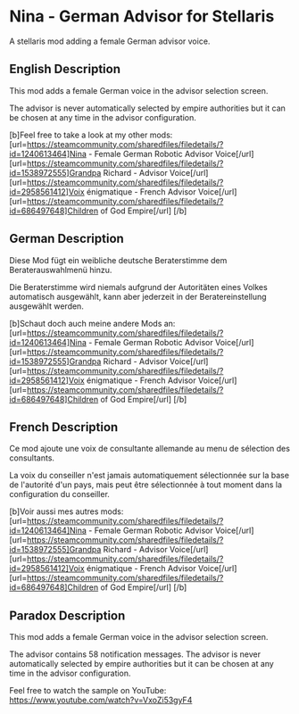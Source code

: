 # Nina - German Advisor for Stellaris
A stellaris mod adding a female German advisor voice.

## English Description

This mod adds a female German voice in the advisor selection screen.

The advisor is never automatically selected by empire authorities but it can be chosen at any time in the advisor configuration.

[b]Feel free to take a look at my other mods:
[url=https://steamcommunity.com/sharedfiles/filedetails/?id=1240613464]Nina - Female German Robotic Advisor Voice[/url]
[url=https://steamcommunity.com/sharedfiles/filedetails/?id=1538972555]Grandpa Richard - Advisor Voice[/url]
[url=https://steamcommunity.com/sharedfiles/filedetails/?id=2958561412]Voix énigmatique - French Advisor Voice[/url]
[url=https://steamcommunity.com/sharedfiles/filedetails/?id=686497648]Children of God Empire[/url]
[/b]

## German Description

Diese Mod fügt ein weibliche deutsche Beraterstimme dem Beraterauswahlmenü hinzu.

Die Beraterstimme wird niemals aufgrund der Autoritäten eines Volkes automatisch ausgewählt, kann aber jederzeit in der Beratereinstellung ausgewählt werden.

[b]Schaut doch auch meine andere Mods an:
[url=https://steamcommunity.com/sharedfiles/filedetails/?id=1240613464]Nina - Female German Robotic Advisor Voice[/url]
[url=https://steamcommunity.com/sharedfiles/filedetails/?id=1538972555]Grandpa Richard - Advisor Voice[/url]
[url=https://steamcommunity.com/sharedfiles/filedetails/?id=2958561412]Voix énigmatique - French Advisor Voice[/url]
[url=https://steamcommunity.com/sharedfiles/filedetails/?id=686497648]Children of God Empire[/url]
[/b]

## French Description

Ce mod ajoute une voix de consultante allemande au menu de sélection des consultants.

La voix du conseiller n'est jamais automatiquement sélectionnée sur la base de l'autorité d'un pays, mais peut être sélectionnée à tout moment dans la configuration du conseiller.

[b]Voir aussi mes autres mods:
[url=https://steamcommunity.com/sharedfiles/filedetails/?id=1240613464]Nina - Female German Robotic Advisor Voice[/url]
[url=https://steamcommunity.com/sharedfiles/filedetails/?id=1538972555]Grandpa Richard - Advisor Voice[/url]
[url=https://steamcommunity.com/sharedfiles/filedetails/?id=2958561412]Voix énigmatique - French Advisor Voice[/url]
[url=https://steamcommunity.com/sharedfiles/filedetails/?id=686497648]Children of God Empire[/url]
[/b]

## Paradox Description

This mod adds a female German voice in the advisor selection screen.

The advisor contains 58 notification messages.
The advisor is never automatically selected by empire authorities but it can be chosen at any time in the advisor configuration.


Feel free to watch the sample on YouTube: https://www.youtube.com/watch?v=VxoZi53gyF4